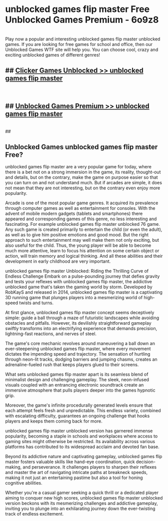 # unblocked games flip master  Free Unblocked Games Premium - 6o9z8 <br>
<br>
Play now a popular and interesting unblocked games flip master unblocked games. If you are looking for free games for school and office, then our Unblocked Games WTF site will help you. You can choose cool, crazy and exciting unblocked games of different genres!


## ##  [Clicker Games Unblocked >> unblocked games flip master](http://freeplayer.one?title=unblocked_games_flip_master&ref=UGames)
  <br>

##  ## [Unblocked Games Premium >> unblocked games flip master](http://freeplayer.one?title=unblocked_games_flip_master&ref=UGames)
  <br>
  ##



## Unblocked Games unblocked games flip master Free?

unblocked games flip master are a very popular game for today, where there is a bet not on a strong immersion in the game, its reality, thought-out and details, but on the contrary, make the game on purpose easier so that you can turn on and not understand much. But if arcades are simple, it does not mean that they are not interesting, but on the contrary even enjoy more popularity.

Arcade is one of the most popular game genres. It acquired its prevalence through computer games as well as entertainment for consoles. With the advent of mobile modern gadgets (tablets and smartphones) there appeared and corresponding games of this genre, no less interesting and fascinating. For example unblocked games flip master unblocked 76 game. Any such game is created primarily to entertain the child (or even the adult), as well as to give him positive emotions and good mood. But the right approach to such entertainment may well make them not only exciting, but also useful for the child. Thus, the young player will be able to become much more attentive, learn to focus his attention on some certain object or action, will train memory and logical thinking. And all these abilities and their development in early childhood are very important.

unblocked games flip master Unblocked: Riding the Thrilling Curve of Endless Challenge
Embark on a pulse-pounding journey that defies gravity and tests your reflexes with unblocked games flip master, the addictive unblocked game that's taken the gaming world by storm. Developed by RobKayS and released in 2014, unblocked games flip master is a captivating 3D running game that plunges players into a mesmerizing world of high-speed twists and turns.

At first glance, unblocked games flip master concept seems deceptively simple: guide a ball through a maze of futuristic landscapes while avoiding obstacles and pitfalls. However, its devilishly straightforward gameplay swiftly transforms into an electrifying experience that demands precision, lightning-fast reactions, and nerves of steel.

The game's core mechanic revolves around maneuvering a ball down an ever-steepening unblocked games flip master, where every movement dictates the impending speed and trajectory. The sensation of hurtling through neon-lit tracks, dodging barriers and jumping chasms, creates an adrenaline-fueled rush that keeps players glued to their screens.

What sets unblocked games flip master apart is its seamless blend of minimalist design and challenging gameplay. The sleek, neon-infused visuals coupled with an entrancing electronic soundtrack create an immersive atmosphere that pulls players deeper into the games hypnotic grip.

Moreover, the game's infinite procedurally generated levels ensure that each attempt feels fresh and unpredictable. This endless variety, combined with escalating difficulty, guarantees an ongoing challenge that hooks players and keeps them coming back for more.

unblocked games flip master unblocked version has garnered immense popularity, becoming a staple in schools and workplaces where access to gaming sites might otherwise be restricted. Its availability across various platforms has contributed to its widespread acclaim and devoted fan base.

Beyond its addictive nature and captivating gameplay, unblocked games flip master fosters valuable skills like hand-eye coordination, quick decision-making, and perseverance. It challenges players to sharpen their reflexes and master the art of navigating intricate paths at breakneck speeds, making it not just an entertaining pastime but also a tool for honing cognitive abilities.

Whether you're a casual gamer seeking a quick thrill or a dedicated player aiming to conquer new high scores, unblocked games flip master unblocked version beckons with its mesmerizing challenges and addictive gameplay, inviting you to plunge into an exhilarating journey down the ever-twisting track of endless excitement.
